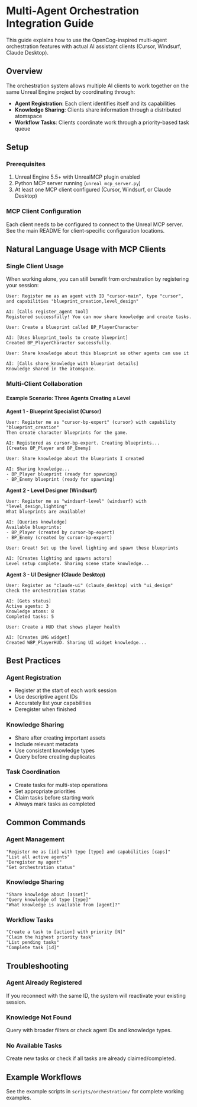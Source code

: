# Multi-Agent Orchestration Integration Guide

This guide explains how to use the OpenCog-inspired multi-agent orchestration features with actual AI assistant clients (Cursor, Windsurf, Claude Desktop).

## Overview

The orchestration system allows multiple AI clients to work together on the same Unreal Engine project by coordinating through:
- **Agent Registration**: Each client identifies itself and its capabilities
- **Knowledge Sharing**: Clients share information through a distributed atomspace
- **Workflow Tasks**: Clients coordinate work through a priority-based task queue

## Setup

### Prerequisites
1. Unreal Engine 5.5+ with UnrealMCP plugin enabled
2. Python MCP server running (`unreal_mcp_server.py`)
3. At least one MCP client configured (Cursor, Windsurf, or Claude Desktop)

### MCP Client Configuration

Each client needs to be configured to connect to the Unreal MCP server. See the main README for client-specific configuration locations.

## Natural Language Usage with MCP Clients

### Single Client Usage

When working alone, you can still benefit from orchestration by registering your session:

```
User: Register me as an agent with ID "cursor-main", type "cursor", 
and capabilities "blueprint_creation,level_design"

AI: [Calls register_agent tool]
Registered successfully! You can now share knowledge and create tasks.

User: Create a blueprint called BP_PlayerCharacter

AI: [Uses blueprint_tools to create blueprint]
Created BP_PlayerCharacter successfully.

User: Share knowledge about this blueprint so other agents can use it

AI: [Calls share_knowledge with blueprint details]
Knowledge shared in the atomspace.
```

### Multi-Client Collaboration

#### Example Scenario: Three Agents Creating a Level

**Agent 1 - Blueprint Specialist (Cursor)**
```
User: Register me as "cursor-bp-expert" (cursor) with capability "blueprint_creation"
Then create character blueprints for the game.

AI: Registered as cursor-bp-expert. Creating blueprints...
[Creates BP_Player and BP_Enemy]

User: Share knowledge about the blueprints I created

AI: Sharing knowledge...
- BP_Player blueprint (ready for spawning)
- BP_Enemy blueprint (ready for spawning)
```

**Agent 2 - Level Designer (Windsurf)**  
```
User: Register me as "windsurf-level" (windsurf) with "level_design,lighting"
What blueprints are available?

AI: [Queries knowledge]
Available blueprints:
- BP_Player (created by cursor-bp-expert)
- BP_Enemy (created by cursor-bp-expert)

User: Great! Set up the level lighting and spawn these blueprints

AI: [Creates lighting and spawns actors]
Level setup complete. Sharing scene state knowledge...
```

**Agent 3 - UI Designer (Claude Desktop)**
```
User: Register as "claude-ui" (claude_desktop) with "ui_design"
Check the orchestration status

AI: [Gets status]
Active agents: 3
Knowledge atoms: 8
Completed tasks: 5

User: Create a HUD that shows player health

AI: [Creates UMG widget]
Created WBP_PlayerHUD. Sharing UI widget knowledge...
```

## Best Practices

### Agent Registration
- Register at the start of each work session
- Use descriptive agent IDs
- Accurately list your capabilities
- Deregister when finished

### Knowledge Sharing
- Share after creating important assets
- Include relevant metadata
- Use consistent knowledge types
- Query before creating duplicates

### Task Coordination
- Create tasks for multi-step operations
- Set appropriate priorities
- Claim tasks before starting work
- Always mark tasks as completed

## Common Commands

### Agent Management
```
"Register me as [id] with type [type] and capabilities [caps]"
"List all active agents"
"Deregister my agent"
"Get orchestration status"
```

### Knowledge Sharing
```
"Share knowledge about [asset]"
"Query knowledge of type [type]"
"What knowledge is available from [agent]?"
```

### Workflow Tasks
```
"Create a task to [action] with priority [N]"
"Claim the highest priority task"
"List pending tasks"
"Complete task [id]"
```

## Troubleshooting

### Agent Already Registered
If you reconnect with the same ID, the system will reactivate your existing session.

### Knowledge Not Found
Query with broader filters or check agent IDs and knowledge types.

### No Available Tasks
Create new tasks or check if all tasks are already claimed/completed.

## Example Workflows

See the example scripts in `scripts/orchestration/` for complete working examples.
